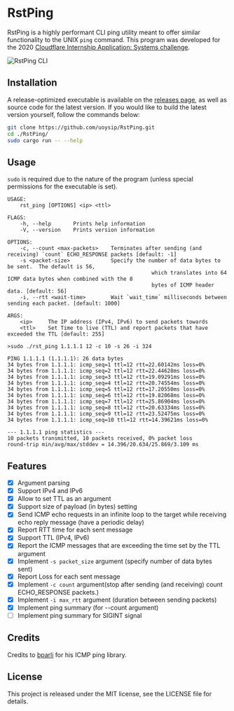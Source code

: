 # RstPing

RstPing is a highly performant CLI ping utility meant to offer similar functionality to the UNIX `ping` command. This program was developed for the 2020 [Cloudflare Internship Application: Systems challenge](https://github.com/cloudflare-internship-2020/internship-application-systems).

![RstPing CLI](https://i.imgur.com/qNBiKbA.png)

## Installation

A release-optimized executable is available on the [releases page](https://github.com/uoysip/ping-util-rs/releases), as well as source code for the latest version. If you would like to build the latest version yourself, follow the commands below:

```bash
git clone https://github.com/uoysip/RstPing.git
cd ./RstPing/
sudo cargo run -- --help
```

## Usage
`sudo` is required due to the nature of the program (unless special permissions for the executable is set).

```
USAGE:
    rst_ping [OPTIONS] <ip> <ttl>

FLAGS:
    -h, --help       Prints help information
    -V, --version    Prints version information

OPTIONS:
    -c, --count <max-packets>    Terminates after sending (and receiving) `count` ECHO_RESPONSE packets [default: -1]
    -s <packet-size>             Specify the number of data bytes to be sent.  The default is 56,
                                              which translates into 64 ICMP data bytes when combined with the 8
                                              bytes of ICMP header data. [default: 56]
    -i, --rtt <wait-time>        Wait `wait_time` milliseconds between sending each packet. [default: 1000]

ARGS:
    <ip>     The IP address (IPv4, IPv6) to send packets towards
    <ttl>    Set Time to live (TTL) and report packets that have exceeded the TTL [default: 255]
```

```
>sudo ./rst_ping 1.1.1.1 12 -c 10 -s 26 -i 324                                                                                  

PING 1.1.1.1 (1.1.1.1): 26 data bytes
34 bytes from 1.1.1.1: icmp_seq=1 ttl=12 rtt=22.60142ms loss=0%
34 bytes from 1.1.1.1: icmp_seq=2 ttl=12 rtt=22.44628ms loss=0%
34 bytes from 1.1.1.1: icmp_seq=3 ttl=12 rtt=19.09291ms loss=0%
34 bytes from 1.1.1.1: icmp_seq=4 ttl=12 rtt=20.74554ms loss=0%
34 bytes from 1.1.1.1: icmp_seq=5 ttl=12 rtt=17.20550ms loss=0%
34 bytes from 1.1.1.1: icmp_seq=6 ttl=12 rtt=19.82068ms loss=0%
34 bytes from 1.1.1.1: icmp_seq=7 ttl=12 rtt=25.86904ms loss=0%
34 bytes from 1.1.1.1: icmp_seq=8 ttl=12 rtt=20.63334ms loss=0%
34 bytes from 1.1.1.1: icmp_seq=9 ttl=12 rtt=23.52475ms loss=0%
34 bytes from 1.1.1.1: icmp_seq=10 ttl=12 rtt=14.39621ms loss=0%

--- 1.1.1.1 ping statistics ---
10 packets transmitted, 10 packets received, 0% packet loss
round-trip min/avg/max/stddev = 14.396/20.634/25.869/3.109 ms
```

## Features

- [x] Argument parsing
- [x] Support IPv4 and IPv6
- [x] Allow to set TTL as an argument
- [x] Support size of payload (in bytes) setting 
- [x] Send ICMP echo requests in an infinite loop to the target while receiving echo reply message (have a periodic delay)
- [x] Report RTT time for each sent message
- [x] Support TTL (IPv4, IPv6)
- [x] Report the ICMP messages that are exceeding the time set by the TTL argument
- [x] Implement `-s packet_size` argument (specify number of data bytes sent)
- [x] Report Loss for each sent message
- [x] Implement `-c count` argument(stop after sending (and receiving) count ECHO_RESPONSE packets.)
- [x] Implement `-i max_rtt` argument (duration between sending packets)
- [x] Implement ping summary (for --count argument)
- [ ] Implement ping summary for SIGINT signal

## Credits

Credits to [bparli](https://github.com/bparli) for his ICMP ping library.

## License

This project is released under the MIT license, see the LICENSE file for details.
